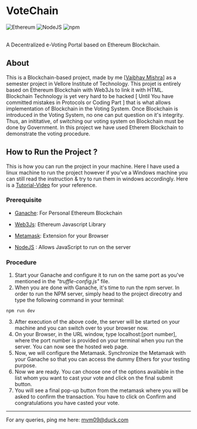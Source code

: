 # VoteChain
![Ethereum](https://img.shields.io/badge/Ethereum-A6A9AA?style=for-the-badge&logo=ethereum&logoColor=white)
![NodeJS](https://img.shields.io/badge/Node.js-43853D?style=for-the-badge&logo=node.js&logoColor=white)
![npm](https://img.shields.io/badge/npm-CB3837?style=for-the-badge&logo=npm&logoColor=white)

<br>A Decentralized e-Voting Portal based on Ethereum Blockchain. 

## About
This is a Blockchain-based project, made by me [[Vaibhav Mishra](https://www.linkedin.com/in/vaibhav-mishra-85178018b?lipi=urn%3Ali%3Apage%3Ad_flagship3_profile_view_base_contact_details%3BzI468xZOQyK201oFt76f4Q%3D%3D)] as a semester project in Vellore Institute of Technology. This projet is entirely based on Ethereum Blockchain with Web3Js to link it with HTML. Blockchain Technology is yet very hard to be hacked [ Until You have committed mistakes in Protocols or Coding Part ] that is what allows implementation of Blockchain in the Voting System. Once Blockchain is introduced in the Voting System, no one can put question on it's integrity. Thus, an inititative, of switching our voting system on Blockchain must be done by Government.
In this project we have used Etherem Blockchain to demonstrate the voting procedure.

## How to Run the Project ?
This is how you can run the project in your machine. Here I have used a linux machine to run the project however if you've a Windows machine you can still read the instruction & try to run them in windows accordingly. Here is a [Tutorial-Video](https://drive.google.com/file/d/1qwHTHJ30I_xfqKlwlZwDwt6hgkbbqGbQ/view?usp=sharing) for your reference.
### Prerequisite
* [Ganache](https://www.trufflesuite.com/ganache): For Personal Ethereum Blockchain

* [Web3Js](https://web3js.readthedocs.io/en/v1.3.0/): Ethereum Javascript Library
* [Metamask](https://metamask.io/): Extension for your Browser 

* [NodeJS](https://nodejs.org/en/download/package-manager/) : Allows JavaScript to run on the server

### Procedure
1. Start your Ganache and configure it to run on the same port as you've mentioned in the *"truffle-config.js"* file.
2. When you are done with Ganache, it's time to run the npm server. In order to run the NPM server, simply head to the project direcotry and type the following command in your terminal:
```Node 
npm run dev 
```
3. After execution of the above code, the server will be started on your machine and you can switch over to your browser now.
4. On your Browser, in the URL window, type localhost:[port number], where the port number is provided on your terminal when you run the server. You can now see the hosted web page.
5. Now, we will configure the Metamask. Synchronize the Metamask with your Ganache so that you can access the dummy Ethers for your testing purpose.
6. Now we are ready. You can choose one of the options available in the list whom you want to cast your vote and click on the final submit button. 
7. You will see a final pop-up button from the metamask where you will be asked to confirm the transaction. You have to click on Confirm and congratulations you have casted your vote.
--- 

For any queries, ping me here: [mvm09@duck.com](mailto:mvm09@duck.com)

